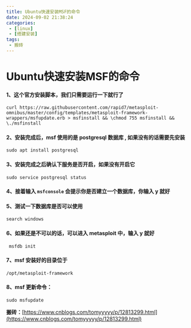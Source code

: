 ```yaml
---
title: Ubuntu快速安装MSF的命令
date: 2024-09-02 21:38:24
categories:
 - [linux]
 - [搭建安装]
tags: 
 - 搬砖
---
```


# Ubuntu快速安装MSF的命令

#### 1、这个官方安装脚本，我们只需要运行一下就行了

```
curl https://raw.githubusercontent.com/rapid7/metasploit-omnibus/master/config/templates/metasploit-framework-wrappers/msfupdate.erb > msfinstall && \chmod 755 msfinstall && \./msfinstall
```

#### 2、安装完成后，msf 使用的是 postgresql 数据库 , 如果没有的话需要先安装

```
sudo apt install postgresql
```

#### 3、安装完成之后确认下服务是否开启，如果没有开启它

```
sudo service postgresql status
```

#### 4、接着输入 `msfconsole` 会提示你是否建立一个数据库，你输入 y 就好

#### 5、测试一下数据库是否可以使用

```
search windows
```

#### 6、如果还是不可以的话，可以进入 metasploit 中，输入 y 就好

```
 msfdb init
```

#### 7、msf 安装好的目录位于

```
/opt/metasploit-framework
```

#### 8、msf 更新命令：

```
sudo msfupdate
```

**搬砖：**[https://www.cnblogs.com/tomyyyyy/p/12813299.html](https://www.cnblogs.com/tomyyyyy/p/12813299.html)
